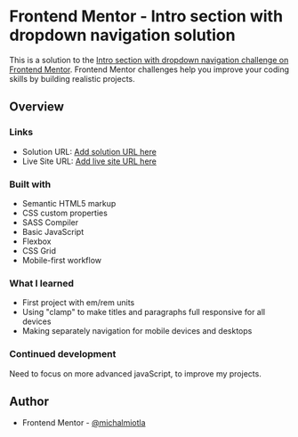 # Frontend Mentor - Intro section with dropdown navigation solution

This is a solution to the [Intro section with dropdown navigation challenge on Frontend Mentor](https://www.frontendmentor.io/challenges/intro-section-with-dropdown-navigation-ryaPetHE5). Frontend Mentor challenges help you improve your coding skills by building realistic projects. 

## Overview

### Links

- Solution URL: [Add solution URL here](https://github.com/michalmiotla/Intro-section-with-dropdown-navigation)
- Live Site URL: [Add live site URL here](https://michalmiotla.github.io/Intro-section-with-dropdown-navigation/)
### Built with

- Semantic HTML5 markup
- CSS custom properties
- SASS Compiler
- Basic JavaScript
- Flexbox
- CSS Grid
- Mobile-first workflow

### What I learned

- First project with em/rem units
- Using "clamp" to make titles and paragraphs full responsive for all devices
- Making separately navigation for mobile devices and desktops 

### Continued development

Need to focus on more advanced javaScript, to improve my projects.
## Author

- Frontend Mentor - [@michalmiotla](https://www.frontendmentor.io/profile/michalmiotla)
